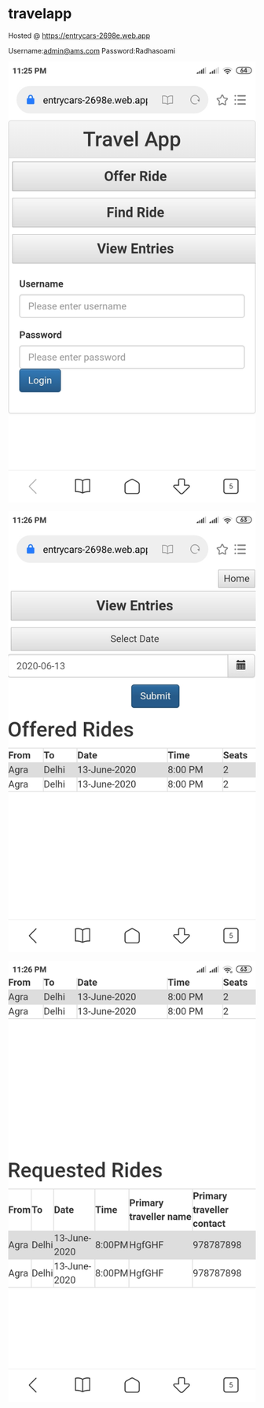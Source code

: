 # travelapp

Hosted @ https://entrycars-2698e.web.app

Username:admin@ams.com
Password:Radhasoami

![alt text](https://github.com/DhanaTontanahal/travelapp/blob/master/IMG-20200613-WA0007.jpg)

![alt text](https://github.com/DhanaTontanahal/travelapp/blob/master/IMG-20200613-WA0008.jpg)



![alt text](https://github.com/DhanaTontanahal/travelapp/blob/master/IMG-20200613-WA0009.jpg)





